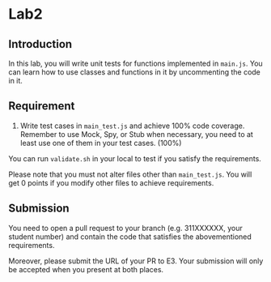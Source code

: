 # Lab2

## Introduction

In this lab, you will write unit tests for functions implemented in `main.js`. You can learn how to use classes and functions in it by uncommenting the code in it.

## Requirement

1. Write test cases in `main_test.js` and achieve 100% code coverage. Remember to use Mock, Spy, or Stub when necessary, you need to at least use one of them in your test cases. (100%)

You can run `validate.sh` in your local to test if you satisfy the requirements.

Please note that you must not alter files other than `main_test.js`. You will get 0 points if you modify other files to achieve requirements.

## Submission

You need to open a pull request to your branch (e.g. 311XXXXXX, your student number) and contain the code that satisfies the abovementioned requirements.

Moreover, please submit the URL of your PR to E3. Your submission will only be accepted when you present at both places.
